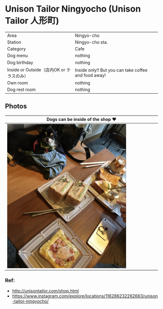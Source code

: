 # Unison Tailor Ningyocho (Unison Tailor 人形町)

|  |  |   | 
| --- | --- | --- | 
| Area | Ningyo-cho | |
| Station | Ningyo-cho sta. |  |  
| Category | Cafe  |   | 
| Dog menu | nothing |  |
| Dog birthday | nothing | |
| Inside or Outside（店内OK or テラスのみ）| Inside only!! But you can take coffee and food away! | |
| Own room |  nothing |  |
| Dog rest room |  nothing |  |  

## Photos

| Dogs can be inside of the shop :heart: | 
| --- | 
| <img src="./images/dogs_inside_of_unison_tailor.png" width="80%" > </img>  

### Ref:

- http://unisontailor.com/shop.html
- https://www.instagram.com/explore/locations/116286232262663/unison-tailor-ningyocho/
